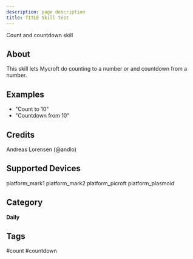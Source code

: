 ```yaml
---
description: page description
title: TITLE Skill test
---
```


Count and countdown skill

## About
This skill lets Mycroft do counting to a number or and countdown from a number.

## Examples
* "Count to 10"
* "Countdown from 10"

## Credits
Andreas Lorensen (@andlo)

## Supported Devices
platform_mark1 platform_mark2 platform_picroft platform_plasmoid

## Category
**Daily**

## Tags
#count
#countdown
